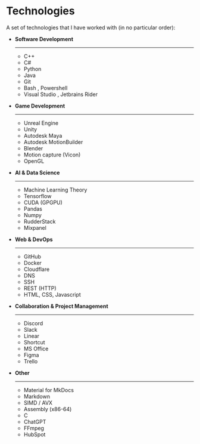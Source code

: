 # Technologies

A set of technologies that I have worked with (in no particular order):

<div class="grid cards" markdown>

- **Software Development**

    ---

    - C++
    - C#
    - Python
    - Java
    - Git
    - Bash , Powershell
    - Visual Studio , Jetbrains Rider

- **Game Development**

    ---

    - Unreal Engine
    - Unity
    - Autodesk Maya
    - Autodesk MotionBuilder
    - Blender
    - Motion capture (Vicon)
    - OpenGL

- **AI & Data Science**

    ---

    - Machine Learning Theory
    - Tensorflow
    - CUDA (GPGPU)
    - Pandas
    - Numpy
    - RudderStack
    - Mixpanel

- **Web & DevOps**

    ---

    - GitHub
    - Docker
    - Cloudflare
    - DNS
    - SSH
    - REST (HTTP)
    - HTML, CSS, Javascript

- **Collaboration & Project Management**

    ---

    - Discord
    - Slack
    - Linear
    - Shortcut
    - MS Office
    - Figma
    - Trello

- **Other**

    ---

    - Material for MkDocs
    - Markdown
    - SIMD / AVX
    - Assembly (x86-64)
    - C
    - ChatGPT
    - FFmpeg
    - HubSpot

</div>
